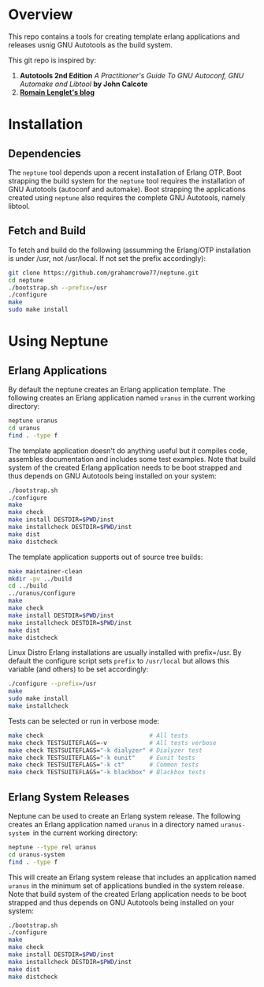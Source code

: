 # Overview
This repo contains a tools for creating template erlang applications and
releases usnig GNU Autotools as the build system.

This git repo is inspired by:
1. **Autotools 2nd Edition** *A Practitioner's Guide To GNU Autoconf, GNU
   Automake and Libtool* **by John Calcote**
2. **[Romain Lenglet's blog](http://www.berabera.info/2009/08/02/eunit-integration-into-gnu-autotest/)**

# Installation

## Dependencies

The `neptune` tool depends upon a recent installation of Erlang OTP. Boot
strapping the build system for the `neptune` tool requires the installation of
GNU Autotools (autoconf and automake). Boot strapping the applications created
using `neptune` also requires the complete GNU Autotools, namely libtool.

## Fetch and Build

To fetch and build do the following (assumming the Erlang/OTP installation is
under /usr, not /usr/local. If not set the prefix accordingly):
```bash
git clone https://github.com/grahamcrowe77/neptune.git
cd neptune
./bootstrap.sh --prefix=/usr
./configure
make
sudo make install
```

# Using Neptune

## Erlang Applications
By default the neptune creates an Erlang application template. The following
creates an Erlang application named `uranus` in the current working directory:
```bash
neptune uranus
cd uranus
find . -type f
```

The template application doesn't do anything useful but it compiles code,
assembles documentation and includes some test examples. Note that build
system of the created Erlang application needs to be boot strapped and thus
depends on GNU Autotools being installed on your system:
```bash
./bootstrap.sh
./configure
make
make check
make install DESTDIR=$PWD/inst
make installcheck DESTDIR=$PWD/inst
make dist
make distcheck
```

The template application supports out of source tree builds:
```bash
make maintainer-clean
mkdir -pv ../build
cd ../build
../uranus/configure
make
make check
make install DESTDIR=$PWD/inst
make installcheck DESTDIR=$PWD/inst
make dist
make distcheck
```

Linux Distro Erlang installations are usually installed with prefix=/usr. By
default the configure script sets `prefix` to `/usr/local` but allows this
variable (and others) to be set accordingly:
```bash
./configure --prefix=/usr
make
sudo make install
make installcheck
```

Tests can be selected or run in verbose mode:
```bash
make check                              # All tests
make check TESTSUITEFLAGS=-v            # All tests verbose
make check TESTSUITEFLAGS="-k dialyzer" # Dialyzer test
make check TESTSUITEFLAGS="-k eunit"    # Eunit tests
make check TESTSUITEFLAGS="-k ct"       # Common tests
make check TESTSUITEFLAGS="-k blackbox" # Blackbox tests
```

## Erlang System Releases
Neptune can be used to create an Erlang system release. The following creates
an Erlang application named `uranus` in a directory named `uranus-system `in
the current working directory:
```bash
neptune --type rel uranus
cd uranus-system
find . -type f
```

This will create an Erlang system release that includes an application named
`uranus` in the minimum set of applications bundled in the system
release. Note that build system of the created Erlang application needs to be
boot strapped and thus depends on GNU Autotools being installed on your system:
```bash
./bootstrap.sh
./configure
make
make check
make install DESTDIR=$PWD/inst
make installcheck DESTDIR=$PWD/inst
make dist
make distcheck
```
